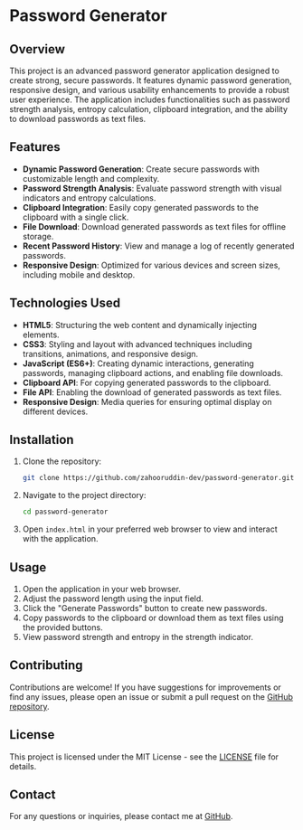 # Password Generator

## Overview

This project is an advanced password generator application designed to create strong, secure passwords. It features dynamic password generation, responsive design, and various usability enhancements to provide a robust user experience. The application includes functionalities such as password strength analysis, entropy calculation, clipboard integration, and the ability to download passwords as text files.

## Features

- **Dynamic Password Generation**: Create secure passwords with customizable length and complexity.
- **Password Strength Analysis**: Evaluate password strength with visual indicators and entropy calculations.
- **Clipboard Integration**: Easily copy generated passwords to the clipboard with a single click.
- **File Download**: Download generated passwords as text files for offline storage.
- **Recent Password History**: View and manage a log of recently generated passwords.
- **Responsive Design**: Optimized for various devices and screen sizes, including mobile and desktop.

## Technologies Used

- **HTML5**: Structuring the web content and dynamically injecting elements.
- **CSS3**: Styling and layout with advanced techniques including transitions, animations, and responsive design.
- **JavaScript (ES6+)**: Creating dynamic interactions, generating passwords, managing clipboard actions, and enabling file downloads.
- **Clipboard API**: For copying generated passwords to the clipboard.
- **File API**: Enabling the download of generated passwords as text files.
- **Responsive Design**: Media queries for ensuring optimal display on different devices.

## Installation

1. Clone the repository:
    ```bash
    git clone https://github.com/zahooruddin-dev/password-generator.git
    ```

2. Navigate to the project directory:
    ```bash
    cd password-generator
    ```

3. Open `index.html` in your preferred web browser to view and interact with the application.

## Usage

1. Open the application in your web browser.
2. Adjust the password length using the input field.
3. Click the "Generate Passwords" button to create new passwords.
4. Copy passwords to the clipboard or download them as text files using the provided buttons.
5. View password strength and entropy in the strength indicator.

## Contributing

Contributions are welcome! If you have suggestions for improvements or find any issues, please open an issue or submit a pull request on the [GitHub repository](https://github.com/zahooruddin-dev/password-generator).

## License

This project is licensed under the MIT License - see the [LICENSE](LICENSE) file for details.

## Contact

For any questions or inquiries, please contact me at [GitHub](https://github.com/zahooruddin-dev).

